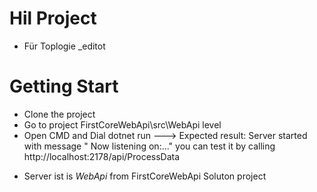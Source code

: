 # Hil Project
- Für Toplogie _editot

# Getting Start
- Clone the project
- Go to project FirstCoreWebApi\src\WebApi level
- Open CMD and Dial dotnet run
---> Expected result: Server started with message " Now listening on:..."
you can test it by calling http://localhost:2178/api/ProcessData

* Server ist is  *WebApi*  from FirstCoreWebApi Soluton project



 
